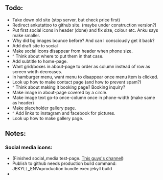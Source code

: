 ## Todo: 
* Take down old site (stop server, but check price first)
* Redirect ankutattoo to github site. (maybe under construction version?)
* Put first social icons in header (done) and fix size, colour etc. Anku says make smaller. 
* Why did bg images bounce before? And can I consciously get it back?
* Add draft site to social 
* Make social icons disappear from header when phone size.
* ^ Think about where to put them in that case.
* Add subtitle to home-page.
* Want grid/boxes in about-page to order as column instead of row as screen width decreases.
* In hamburger menu, want menu to disappear once menu item is clicked.
* Look up how to make contact page (and how to prevent spam?)
* ^ Think about making it booking page? Booking inquiry?
* Make image in about-page covered by a circle.
* Make image text go-to once-column once in phone-width (make same as header)
* Make placeholder gallery page.
* ^ Add links to instagram and facebook for pictures.
* Look up how to make gallery page.


## Notes:

### Social media icons:
* (Finished social_media test-page. [This guys's channel](https://www.youtube.com/channel/UCDCHcqyeQgJ-jVSd6VJkbCw))
* Publish to github needs production build command: JEKYLL_ENV=production bundle exec jekyll build
* 



